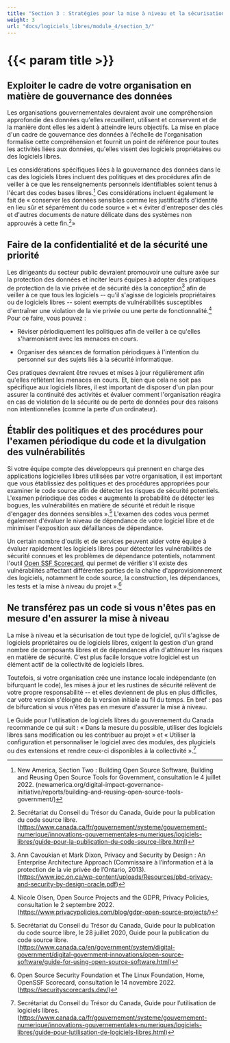 ```yaml
---
title: "Section 3 : Stratégies pour la mise à niveau et la sécurisation des logiciels libres"
weight: 3
url: "docs/logiciels_libres/module_4/section_3/"
---
```


# {{< param title >}}

## Exploiter le cadre de votre organisation en matière de gouvernance des données

Les organisations gouvernementales devraient avoir une compréhension approfondie des données qu'elles recueillent, utilisent et conservent et de la manière dont elles les aident à atteindre leurs objectifs. La mise en place d'un cadre de gouvernance des données à l'échelle de l'organisation formalise cette compréhension et fournit un point de référence pour toutes les activités liées aux données, qu'elles visent des logiciels propriétaires ou des logiciels libres.

Les considérations spécifiques liées à la gouvernance des données dans le cas des logiciels libres incluent des politiques et des procédures afin de veiller à ce que les renseignements personnels identifiables soient tenus à l'écart des codes bases libres.[^68] Ces considérations incluent également le fait de « conserver les données sensibles comme les justificatifs d'identité en lieu sûr et séparément du code source » et « éviter d'entreposer des clés et d'autres documents de nature délicate dans des systèmes non approuvés à cette fin.[^69]»

## Faire de la confidentialité et de la sécurité une priorité

Les dirigeants du secteur public devraient promouvoir une culture axée sur la protection des données et inciter leurs équipes à adopter des pratiques de protection de la vie privée et de sécurité dès la conception[^70] afin de veiller à ce que tous les logiciels -- qu'il s'agisse de logiciels propriétaires ou de logiciels libres -- soient exempts de vulnérabilités susceptibles d'entraîner une violation de la vie privée ou une perte de fonctionnalité.[^71] Pour ce faire, vous pouvez :

- Réviser périodiquement les politiques afin de veiller à ce qu'elles s'harmonisent avec les menaces en cours.

- Organiser des séances de formation périodiques à l'intention du personnel sur des sujets liés à la sécurité informatique.

Ces pratiques devraient être revues et mises à jour régulièrement afin qu'elles reflètent les menaces en cours. Et, bien que cela ne soit pas spécifique aux logiciels libres, il est important de disposer d'un plan pour assurer la continuité des activités et évaluer comment l'organisation réagira en cas de violation de la sécurité ou de perte de données pour des raisons non intentionnelles (comme la perte d'un ordinateur).

## Établir des politiques et des procédures pour l'examen périodique du code et la divulgation des vulnérabilités

Si votre équipe compte des développeurs qui prennent en charge des applications logicielles libres utilisées par votre organisation, il est important que vous établissiez des politiques et des procédures appropriées pour examiner le code source afin de détecter les risques de sécurité potentiels. L'examen périodique des codes « augmente la probabilité de détecter les bogues, les vulnérabilités en matière de sécurité et réduit le risque d'engager des données sensibles ».[^72] L'examen des codes vous permet également d'évaluer le niveau de dépendance de votre logiciel libre et de minimiser l'exposition aux défaillances de dépendance.

Un certain nombre d'outils et de services peuvent aider votre équipe à évaluer rapidement les logiciels libres pour détecter les vulnérabilités de sécurité connues et les problèmes de dépendance potentiels, notamment l'outil [Open SSF Scorecard](https://securityscorecards.dev/), qui permet de vérifier s'il existe des vulnérabilités affectant différentes parties de la chaîne d'approvisionnement des logiciels, notamment le code source, la construction, les dépendances, les tests et la mise à niveau du projet ».[^73]

## Ne transférez pas un code si vous n'êtes pas en mesure d'en assurer la mise à niveau

La mise à niveau et la sécurisation de tout type de logiciel, qu'il s'agisse de logiciels propriétaires ou de logiciels libres, exigent la gestion d'un grand nombre de composants libres et de dépendances afin d'atténuer les risques en matière de sécurité. C'est plus facile lorsque votre logiciel est un élément actif de la collectivité de logiciels libres.

Toutefois, si votre organisation crée une instance locale indépendante (en bifurquant le code), les mises à jour et les rustines de sécurité relèvent de votre propre responsabilité -- et elles deviennent de plus en plus difficiles, car votre version s'éloigne de la version initiale au fil du temps. En bref : pas de bifurcation si vous n'êtes pas en mesure d'assurer la mise à niveau.

Le Guide pour l'utilisation de logiciels libres du gouvernement du Canada recommande ce qui suit : « Dans la mesure du possible, utiliser des logiciels libres sans modification ou les contribuer au projet » et « Utiliser la configuration et personnaliser le logiciel avec des modules, des plugiciels ou des extensions et rendre ceux-ci disponibles à la collectivité ».[^74]

[^68]: New America, Section Two : Building Open Source Software, Building and Reusing Open Source Tools for Government, consultation le 4 juillet 2022. (newamerica.org/digital-impact-governance-initiative/reports/building-and-reusing-open-source-tools-government/)

[^69]:   Secrétariat du Conseil du Trésor du Canada, Guide pour la publication du code source libre. (https://www.canada.ca/fr/gouvernement/systeme/gouvernement-numerique/innovations-gouvernementales-numeriques/logiciels-libres/guide-pour-la-publication-du-code-source-libre.html)

[^70]: Ann Cavoukian et Mark Dixon, Privacy and Security by Design : An Enterprise Architecture Approach (Commissaire à l’information et à la protection de la vie privée de l’Ontario, 2013). (https://www.ipc.on.ca/wp-content/uploads/Resources/pbd-privacy-and-security-by-design-oracle.pdf)

[^71]: Nicole Olsen, Open Source Projects and the GDPR, Privacy Policies, consultation le 2 septembre 2022. (https://www.privacypolicies.com/blog/gdpr-open-source-projects/)

[^72]: Secrétariat du Conseil du Trésor du Canada, Guide pour la publication du code source libre, le 28 juillet 2020, Guide pour la publication du code source libre. (https://www.canada.ca/en/government/system/digital-government/digital-government-innovations/open-source-software/guide-for-using-open-source-software.html)

[^73]: Open Source Security Foundation et The Linux Foundation, Home, OpenSSF Scorecard, consultation le 14 novembre 2022. (https://securityscorecards.dev/)

[^74]: Secrétariat du Conseil du Trésor du Canada, Guide pour l’utilisation de logiciels libres. (https://www.canada.ca/fr/gouvernement/systeme/gouvernement-numerique/innovations-gouvernementales-numeriques/logiciels-libres/guide-pour-lutilisation-de-logiciels-libres.html)

